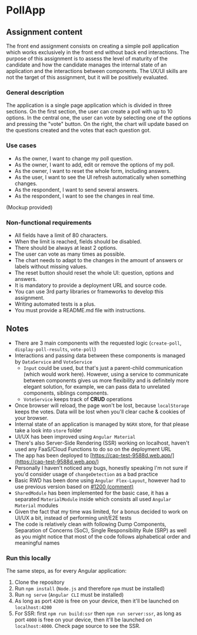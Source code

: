 # PollApp

## Assignment content

The front end assignment consists on creating a simple poll application which works exclusively in the front end without back end interactions. The purpose of this assignment is to assess the level of maturity of the candidate and how the candidate manages the internal state of an application and the interactions between components. The UX/UI skills are not the target of this assignment, but it will be positively evaluated.

### General description

The application is a single page application which is divided in three sections. On the first section, the user can create a poll with up to 10 options. In the central one, the user can vote by selecting one of the options and pressing the "vote" button. On the right, the chart will update based on the questions created and the votes that each question got.

### Use cases

- As the owner, I want to change my poll question.
- As the owner, I want to add, edit or remove the options of my poll.
- As the owner, I want to reset the whole form, including answers.
- As the user, I want to see the UI refresh automatically when something changes.
- As the respondent, I want to send several answers.
- As the respondent, I want to see the changes in real time.

(Mockup provided)

### Non-functional requirements

- All fields have a limit of 80 characters.
- When the limit is reached, fields should be disabled.
- There should be always at least 2 options.
- The user can vote as many times as possible.
- The chart needs to adapt to the changes in the amount of answers or labels without missing values.
- The reset button should reset the whole UI: question, options and answers.
- It is mandatory to provide a deployment URL and source code.
- You can use 3rd party libraries or frameworks to develop this assignment.
- Writing automated tests is a plus.
- You must provide a README.md file with instructions.

## Notes

- There are 3 main components with the requested logic (`create-poll`, `display-poll-results`, `vote-poll`)
- Interactions and passing data between these components is managed by `DataService` and `VoteService`
  - `Input` could be used, but that's just a parent-child communication (which would work here). However, using a service to communicate between components gives us more flexibility and is definitely more elegant solution, for example, we can pass data to unrelated components, siblings components.
  - `VoteService` keeps track of **CRUD** operations
- Once browser will reload, the page won't be lost, because `localStorage` keeps the votes. Data will be lost when you'll clear cache & cookies of your browser.
- Internal state of an application is managed by `NGRX` store, for that please take a look into `store` folder
- UI/UX has been improved using `Angular Material`
- There's also Server-Side Rendering (SSR) working on localhost, haven't used any FaaS/Cloud Functions to do so on the deployment URL
- The app has been deployed to [https://cap-test-9588d.web.app/](https://cap-test-9588d.web.app/)
- Personally I haven't noticed any bugs, honestly speaking I'm not sure if you'd consider usage of `changeDetection` as a bad practice
- Basic RWD has been done using `Angular Flex-Layout`, however had to use previous version based on [#1200 (comment)](https://github.com/angular/flex-layout/issues/1200#issuecomment-604898951)
- `SharedModule` has been implemented for the basic case, it has a separated `MaterialModule` inside which consists all used `Angular Material` modules
- Given the fact that my time was limited, for a bonus decided to work on UI/UX a bit, instead of performing unit/E2E tests
- The code is relatively clean with following Dump Components, Separation of Concerns (SoC), Single Responsibility Rule (SRP) as well as you might notice that most of the code follows alphabetical order and meaningful names

### Run this locally

The same steps, as for every Angular application:

1. Clone the repository
2. Run `npm install` (`Node.js` and therefore `npm` must be installed)
3. Run `ng serve` (`Angular CLI` must be installed)
4. As long as port `4200` is free on your device, then it'll be launched on `localhost:4200`
5. For SSR: first `npm run build:ssr` then `npm run server:ssr`, as long as port `4000` is free on your device, then it'll be launched on `localhost:4000`. Check page source to see the SSR.
